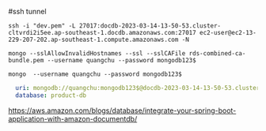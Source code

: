 #ssh tunnel
```shell
ssh -i "dev.pem" -L 27017:docdb-2023-03-14-13-50-53.cluster-cltvrdi2i5ee.ap-southeast-1.docdb.amazonaws.com:27017 ec2-user@ec2-13-229-207-202.ap-southeast-1.compute.amazonaws.com -N
```

```shell
mongo --sslAllowInvalidHostnames --ssl --sslCAFile rds-combined-ca-bundle.pem --username quangchu --password mongodb123$
```

```shell
mongo  --username quangchu --password mongodb123$
```

```yaml
  uri: mongodb://quangchu:mongodb123$@docdb-2023-03-14-13-50-53.cluster-cltvrdi2i5ee.ap-southeast-1.docdb.amazonaws.com:27017/?replicaSet=rs0&readPreference=secondaryPreferred&retryWrites=false
  database: product-db
```

https://aws.amazon.com/blogs/database/integrate-your-spring-boot-application-with-amazon-documentdb/


